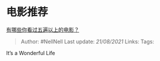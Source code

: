 # 电影推荐
[有哪些你看过五遍以上的电影？](https://www.zhihu.com/question/31537241/answer/1380148090)

> Author: #NellNell 
> Last update: *21/08/2021* 
> Links:
> Tags: 

It’s a Wonderful Life